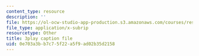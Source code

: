 ```yaml
---
content_type: resource
description: ''
file: https://ol-ocw-studio-app-production.s3.amazonaws.com/courses/res-18-005-highlights-of-calculus-spring-2010/0e703a3bb7c75f22a5f9ad02b35d2158_IDo4uPyqQbQ.vtt
file_type: application/x-subrip
resourcetype: Other
title: 3play caption file
uid: 0e703a3b-b7c7-5f22-a5f9-ad02b35d2158
---
```


